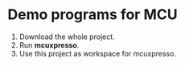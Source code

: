 # Demo programs for MCU

1. Download the whole project.
2. Run **mcuxpresso**.
3. Use this project as workspace for mcuxpresso. 
